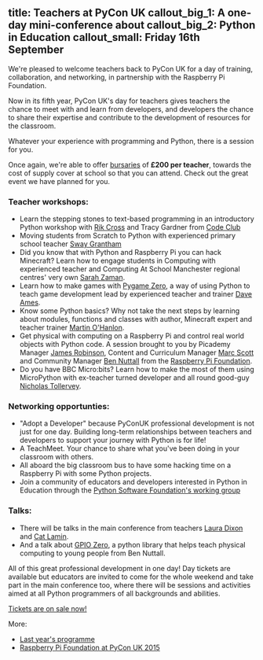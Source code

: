 title: Teachers at PyCon UK
callout_big_1: A one-day mini-conference about
callout_big_2: Python in Education
callout_small: Friday 16th September
---

We're pleased to welcome teachers back to PyCon UK for a day of training,
collaboration, and networking, in partnership with the Raspberry Pi Foundation.

Now in its fifth year, PyCon UK's day for teachers gives teachers the chance to
meet with and learn from developers, and developers the chance to share their
expertise and contribute to the development of resources for the classroom.

Whatever your experience with programming and Python, there is a session for you. 

Once again, we're able to offer [bursaries](/teachers/bursaries/) of **£200 per
teacher**, towards the cost of supply cover at school so that you can attend. Check out the great event we have planned for you. 

### Teacher workshops:

 * Learn the stepping stones to text-based programming in an introductory Python workshop with [Rik Cross](https://twitter.com/CodeClubRik) and Tracy Gardner from [Code Club](https://www.codeclub.org.uk/)
 * Moving students from Scratch to Python with experienced primary school teacher [Sway Grantham](http://swaygrantham.co.uk/)
 * Did you know that with Python and Raspberry Pi you can hack Minecraft? Learn how to engage students in Computing with experienced teacher and Computing At School Manchester regional centres' very own [Sarah Zaman](https://twitter.com/sezzyann72).
 * Learn how to make games with [Pygame Zero](http://mauveweb.co.uk/posts/2015/05/pygame-zero.html), a way of using Python to teach game development lead by experienced teacher and trainer [Dave Ames](https://twitter.com/davidames?lang=en-gb). 
 * Know some Python basics? Why not take the next steps by learning about modules, functions and classes with author, Minecraft expert and teacher trainer [Martin O'Hanlon](http://www.stuffaboutcode.com/). 
 * Get physical with computing on a Raspberry Pi and control real world objects with Python code. A session brought to you by Picademy Manager [James Robinson](https://twitter.com/legojames), Content and Curriculum Manager [Marc Scott](https://twitter.com/Coding2Learn) and Community Manager [Ben Nuttall](https://twitter.com/ben_nuttall) from the [Raspberry Pi Foundation](http://raspberrypi.org/education).
 * Do you have BBC Micro:bits? Learn how to make the most of them using MicroPython with ex-teacher turned developer and all round good-guy [Nicholas Tollervey](http://ntoll.org/).

### Networking opportunties: 

 * "Adopt a Developer" because PyConUK professional development is not just for one day. Building long-term relationships between teachers and developers to support your journey with Python is for life!
 * A TeachMeet. Your chance to share what you've been doing in your classroom with others. 
 * All aboard the big classroom bus to have some hacking time on a Raspberry Pi with some Python projects. 
 * Join a community of educators and developers interested in Python in Education through the [Python Software Foundation's working group](https://wiki.python.org/psf/PythonEduWG) 

### Talks:

 * There will be talks in the main conference from teachers [Laura Dixon](https://codeboom.wordpress.com/) and [Cat Lamin](https://teachprimarycomputing.wordpress.com/). 
 * And a talk about [GPIO Zero](https://www.raspberrypi.org/magpi/gpio-zero-essentials/), a python library that helps teach physical computing to young people from Ben Nuttall. 

All of this great professional development in one day! Day tickets are available but educators are invited to come for the whole weekend and take part in the main conference too, where there will be sessions and activities aimed at all Python
programmers of all backgrounds and abilities. 

[Tickets are on sale now!](/tickets/)

More:

 * [Last year's programme](http://2015.pyconuk.org/education/#teachers)
 * [Raspberry Pi Foundation at PyCon UK 2015](https://www.raspberrypi.org/blog/kids-teachers-developers-pyconuk-2015/)

